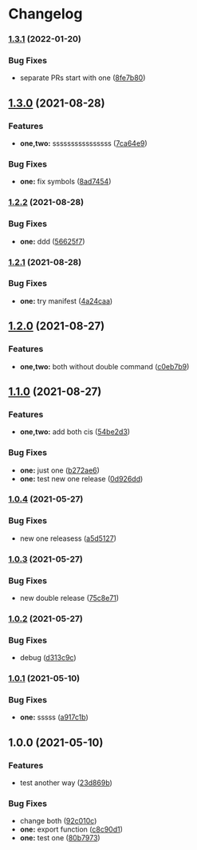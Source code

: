 # Changelog

### [1.3.1](https://github.com/hugomrdias/mono-release/compare/one-v1.3.0...one-v1.3.1) (2022-01-20)


### Bug Fixes

* separate PRs start with one ([8fe7b80](https://github.com/hugomrdias/mono-release/commit/8fe7b80824fde07dfd8842e957c29e11ef61bfdf))

## [1.3.0](https://www.github.com/hugomrdias/mono-release/compare/one-v1.2.2...one-v1.3.0) (2021-08-28)


### Features

* **one,two:** ssssssssssssssss ([7ca64e9](https://www.github.com/hugomrdias/mono-release/commit/7ca64e9b5226a729e377c59136c102377d471c64))


### Bug Fixes

* **one:** fix symbols ([8ad7454](https://www.github.com/hugomrdias/mono-release/commit/8ad74544da1191e442e7e06fe0d085bcc9b04fa9))

### [1.2.2](https://www.github.com/hugomrdias/mono-release/compare/one-v1.2.1...one-v1.2.2) (2021-08-28)


### Bug Fixes

* **one:** ddd ([56625f7](https://www.github.com/hugomrdias/mono-release/commit/56625f7922d6dd3a95eb703629565eeeacdcdec2))

### [1.2.1](https://www.github.com/hugomrdias/mono-release/compare/one-v1.2.0...one-v1.2.1) (2021-08-28)


### Bug Fixes

* **one:** try manifest ([4a24caa](https://www.github.com/hugomrdias/mono-release/commit/4a24caabc279b177e796cfe51e2e5509b1aaa520))

## [1.2.0](https://www.github.com/hugomrdias/mono-release/compare/one-v1.1.0...one-v1.2.0) (2021-08-27)


### Features

* **one,two:** both without double command ([c0eb7b9](https://www.github.com/hugomrdias/mono-release/commit/c0eb7b91e8a4a95f41de9e06cff3dd1911feb72b))

## [1.1.0](https://www.github.com/hugomrdias/mono-release/compare/one-v1.0.4...one-v1.1.0) (2021-08-27)


### Features

* **one,two:** add both cis ([54be2d3](https://www.github.com/hugomrdias/mono-release/commit/54be2d30c5a4fd1825182273d21f57275b2a5d15))


### Bug Fixes

* **one:** just one ([b272ae6](https://www.github.com/hugomrdias/mono-release/commit/b272ae6bea4293b92101c4c99845212017e8896c))
* **one:** test new one release ([0d926dd](https://www.github.com/hugomrdias/mono-release/commit/0d926dd7175f71359567f90bfe1da9a63eec7c06))

### [1.0.4](https://www.github.com/hugomrdias/mono-release/compare/one-v1.0.3...one-v1.0.4) (2021-05-27)


### Bug Fixes

* new one releasess ([a5d5127](https://www.github.com/hugomrdias/mono-release/commit/a5d5127ac3ab786ca8921c59ef3cd57e35021a7d))

### [1.0.3](https://www.github.com/hugomrdias/mono-release/compare/one-v1.0.2...one-v1.0.3) (2021-05-27)


### Bug Fixes

* new double release ([75c8e71](https://www.github.com/hugomrdias/mono-release/commit/75c8e71f6cf7de4cb3db7b1286e8777b07c8ce50))

### [1.0.2](https://www.github.com/hugomrdias/mono-release/compare/one-v1.0.1...one-v1.0.2) (2021-05-27)


### Bug Fixes

* debug ([d313c9c](https://www.github.com/hugomrdias/mono-release/commit/d313c9ca97c850d755ba9d00aa50028d24a32b87))

### [1.0.1](https://www.github.com/hugomrdias/mono-release/compare/one-v1.0.0...one-v1.0.1) (2021-05-10)


### Bug Fixes

* **one:** sssss ([a917c1b](https://www.github.com/hugomrdias/mono-release/commit/a917c1bfb863231ea11ca3c7cf77c2b40ab6d88a))

## 1.0.0 (2021-05-10)


### Features

* test another way ([23d869b](https://www.github.com/hugomrdias/mono-release/commit/23d869b250a4e1f214e0a4471199f78a3a0919eb))


### Bug Fixes

* change both ([92c010c](https://www.github.com/hugomrdias/mono-release/commit/92c010cf5455f877d4bc4b268008603a585fecc9))
* **one:** export function ([c8c90d1](https://www.github.com/hugomrdias/mono-release/commit/c8c90d18c966fafa58e2349b53a3c25dc337ae7a))
* **one:** test one ([80b7973](https://www.github.com/hugomrdias/mono-release/commit/80b7973c870ba03da64b767e35219fd0ccfea62a))
